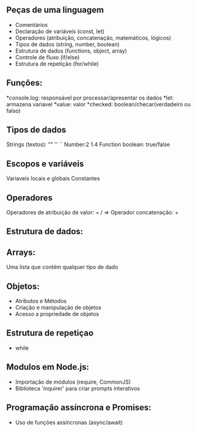 ## Peças de uma linguagem

- Comentários
- Declaração de variáveís (const, let)
- Operadores (atribuição, concatenação, matemáticos, lógicos)
- Tipos de dados (string, number, boolean)
- Estrutura de dados (functions, object, array)
- Controle de fluxo (if/else)
- Estrutura de repetição (for/while)

## Funções:
*console.log: responsável por processar/apresentar os dados
*let: armazena variavel
*value: valor
*checked: boolean/checar(verdadeiro ou falso)


## Tipos de dados

Strings (textos): "" '' ´´
Number:2 1.4
Function
boolean: true/false

## Escopos e variáveis
Variaveis locais e globais
Constantes

## Operadores
Operadores de atribuição de valor: = / =>
Operador concatenação: +

## Estrutura de dados:

## Arrays:
Uma lista que contém qualquer tipo de dado

## Objetos:

- Atributos e Métodos
- Criação e manipulação de objetos
- Acesso a propriedade de objetos

## Estrutura de repetiçao 
- while

## Modulos em Node.js:

- Importação de módulos (require, CommonJS)
- Biblioteca 'inquirer' para criar prompts interativos

## Programação assíncrona e Promises:

- Uso de funções assíncronas (async/await)